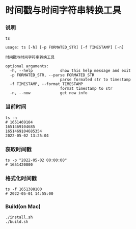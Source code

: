 # 时间戳与时间字符串转换工具

### 说明
```shell script
ts
```
```shell script
usage: ts [-h] [-p FORMATED_STR] [-f TIMESTAMP] [-n]

时间戳与时间字符串转换工具

optional arguments:
  -h, --help            show this help message and exit
  -p FORMATED_STR, --parse FORMATED_STR
                        parse formated str to timestamp
  -f TIMESTAMP, --format TIMESTAMP
                        format timestamp to str
  -n, --now             get now info
```

### 当前时间
```shell script
ts -n   
# 1651469104
1651469104685
1651469104685354
2022-05-02 13:25:04
```                   

### 获取时间戳
```shell script
ts -p "2022-05-02 00:00:00"
# 1651420800
```

### 格式化时间戳
```shell script
ts -f 1651388100 
# 2022-05-01 14:55:00   
```

### Build(on Mac)
```shell script
./install.sh
./build.sh
```